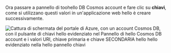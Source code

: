   Ora passare a pannello di toohello DB Cosmos account e fare clic su **chiavi**, come si utilizzano questi valori in un'applicazione web hello è creare successivamente.

![Cattura di schermata del portale di Azure, con un account Cosmos DB, con il pulsante di chiavi hello evidenziato nel Pannello di hello Cosmos DB account e i valori URI, chiave primaria e chiave SECONDARIA hello hello evidenziato nella hello pannello chiavi](./media/cosmos-db-keys/keys.png)

